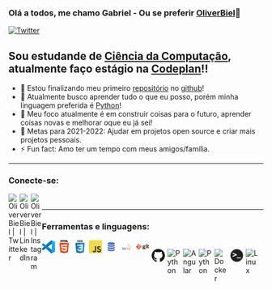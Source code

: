 ### Olá a todos, me chamo Gabriel - Ou se preferir [OliverBiel][github]👋 

[![Twitter](https://img.shields.io/twitter/follow/bielzz_oliveira?color=1DA1F2&logo=twitter&style=for-the-badge)](https://twitter.com/bielzz_oliveira)

## Sou estudande de [Ciência da Computação](https://www.uniceub.br/), atualmente faço estágio na [Codeplan](https://www.codeplan.df.gov.br/)!!

- 🎉 Estou finalizando meu primeiro [repositório](https://github.com/OliverBiel/codeplan) no [github][github]!
- 🌱 Atualmente busco aprender tudo o que eu posso, porém minha linguagem preferida é [Python](https://www.python.org/)! 
- 🔭 Meu foco atualmente é em construir coisas para o futuro, aprender coisas novas e melhorar oque eu já sei!
- 🥅 Metas para 2021-2022: Ajudar em projetos open source e criar mais projetos pessoais.
- ⚡ Fun fact: Amo ter um tempo com meus amigos/família.

---

### Conecte-se:

[<img align="left" alt="OliverBiel | Twitter" width="22px" src="https://cdn.jsdelivr.net/npm/simple-icons@v3/icons/twitter.svg" />][twitter]
[<img align="left" alt="OliverBiel | LinkedIn" width="22px" src="https://cdn.jsdelivr.net/npm/simple-icons@v3/icons/linkedin.svg" />][linkedin]
[<img align="left" alt="OliverBiel | Instagram" width="22px" src="https://cdn.jsdelivr.net/npm/simple-icons@v3/icons/instagram.svg" />][instagram]

<br />

---

### Ferramentas e linguagens:

<img align="left" alt="Visual Studio Code" width="26px" src="https://raw.githubusercontent.com/github/explore/80688e429a7d4ef2fca1e82350fe8e3517d3494d/topics/visual-studio-code/visual-studio-code.png" style="margin-right:5px"/>

<img align="left" alt="HTML5" width="26px" src="https://raw.githubusercontent.com/github/explore/80688e429a7d4ef2fca1e82350fe8e3517d3494d/topics/html/html.png" style="margin-right:5px"/>

<img align="left" alt="CSS3" width="26px" src="https://raw.githubusercontent.com/github/explore/80688e429a7d4ef2fca1e82350fe8e3517d3494d/topics/css/css.png" style="margin-right:5px"/>

<img align="left" alt="JavaScript" width="26px" src="https://raw.githubusercontent.com/github/explore/80688e429a7d4ef2fca1e82350fe8e3517d3494d/topics/javascript/javascript.png" style="margin-right:5px"/>

<img align="left" alt="SQL" width="26px" src="https://raw.githubusercontent.com/github/explore/80688e429a7d4ef2fca1e82350fe8e3517d3494d/topics/sql/sql.png" style="margin-right:5px"/>

<img align="left" alt="MySQL" width="26px" src="https://raw.githubusercontent.com/github/explore/80688e429a7d4ef2fca1e82350fe8e3517d3494d/topics/mysql/mysql.png" style="margin-right:5px"/>

<img align="left" alt="Git" width="26px" src="https://raw.githubusercontent.com/github/explore/80688e429a7d4ef2fca1e82350fe8e3517d3494d/topics/git/git.png" style="margin-right:5px"/>

<br />

<img align="left" alt="GitHub" width="26px" src="https://raw.githubusercontent.com/github/explore/78df643247d429f6cc873026c0622819ad797942/topics/github/github.png" style="margin-right:5px"/>

<img align="left" alt="Python" width="26px" src="https://user-images.githubusercontent.com/25268323/141690632-5a40e6a3-9b32-48bc-9b57-f9ed63d91456.png" style="margin-right:5px"/>

<img align="left" alt="Angular" width="26px" src="https://user-images.githubusercontent.com/25268323/141690539-1471294c-c2fa-4c65-89c2-5f9d86ad87f6.png" style="margin-right:5px"/>

<img align="left" alt="Python" width="26px" src="https://user-images.githubusercontent.com/25268323/141690694-01133763-4a1e-4af2-afa7-7400c2b1120c.png" style="margin-right:5px"/>

<img align="left" alt="Docker" width="26px" src="https://user-images.githubusercontent.com/25268323/141690778-e3a4b61b-e42a-48a7-8792-aede53a99b23.png" style="margin-right:5px"/>

<img align="left" alt="Terminal" width="26px" src="https://raw.githubusercontent.com/github/explore/80688e429a7d4ef2fca1e82350fe8e3517d3494d/topics/terminal/terminal.png" style="margin-right:5px"/>

<img align="left" alt="Linux" width="26px" src="https://user-images.githubusercontent.com/25268323/141690484-32e956a4-9be8-47d2-baee-bbbe4251e0f9.png" />

<br />

[twitter]: https://twitter.com/bielzz_oliveira
[instagram]: https://www.instagram.com/bielzz_oliver/
[linkedin]: https://www.linkedin.com/in/gabriel-oliveira-4bb406190/
[github]: https://github.com/OliverBiel
